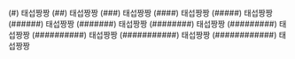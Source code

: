 (#) 태섭짱짱
(##) 태섭짱짱
(###) 태섭짱짱
(####) 태섭짱짱
(#####) 태섭짱짱
(######) 태섭짱짱
(#######) 태섭짱짱
(########) 태섭짱짱
(#########) 태섭짱짱
(##########) 태섭짱짱
(###########) 태섭짱짱
(############) 태섭짱짱
